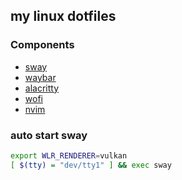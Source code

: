 ## my linux dotfiles

### Components
+ [sway](https://github.com/swaywm/sway)
+ [waybar](https://github.com/Alexays/Waybar)
+ [alacritty](https://github.com/alacritty/alacritty)
+ [wofi](https://hg.sr.ht/~scoopta/wofi)
+ [nvim](https://github.com/neovim/neovim)

### auto start sway
```bash
export WLR_RENDERER=vulkan
[ $(tty) = "dev/tty1" ] && exec sway
```
